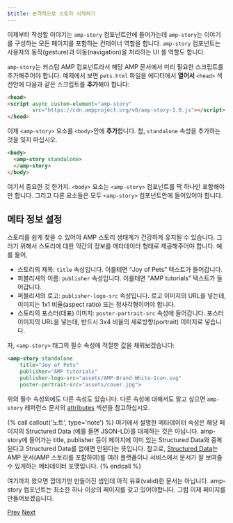 ```yaml
---
$title: 본격적으로 스토리 시작하기
---
```


이제부터 작성할 이야기는 `amp-story` 컴포넌트안에 들어가는데 `amp-story`는 이야기를
구성하는 모든 페이지를 포함하는 컨테이너 역할을 합니다. `amp-story` 컴포넌트는
사용자의 동작(gesture)과 이동(navigation)을 처리하는 UI 셸 역할도 합니다.

`amp-story`는 커스텀 AMP 컴포넌트라서 해당 AMP 문서에서 미리
필요한 스크립트를 추가해주어야 합니다. 예제에서 보면 `pets.html` 파일을 에디터에서
**열어서** `<head>` 섹션안에 다음과 같은 스크립트를 **추가**해야 합니다:

```html hl_lines="2 3"
<head>
<script async custom-element="amp-story"
        src="https://cdn.ampproject.org/v0/amp-story-1.0.js"></script>
</head>
```

이제 `<amp-story>` 요소를 `<body>`안에 **추가**합니다. 참, `standalone` 속성을 
추가하는 것을 잊지 마십시오.

```html hl_lines="2 3" 
<body>
  <amp-story standalone>
  </amp-story>
</body>
```

여기서 중요한 것 한가지. `<body>` 요소는 `<amp-story>` 컴포넌트를 딱 하나만
포함해야만 합니다. 그리고 다른 요소들은 모두 `<amp-story>` 컴포넌트안에
들어있어야 합니다. 

## 메타 정보 설정

스토리를 쉽게 찾을 수 있어야 AMP 스토리 생태계가 건강하게 유지될 수 있습니다.
그러기 위해서 스토리에 대한 약간의 정보를 메타데이터 형태로 제공해주어야 합니다.
예를 들어,

* 스토리의 제목: `title` 속성입니다. 이를테면 “Joy of Pets” 텍스트가 들어갑니다.
* 퍼블리셔의 이름: `publisher` 속성입니다. 이를테면 “AMP tutorials” 텍스트가 들어갑니다.
* 퍼블리셔의 로고: `publisher-logo-src` 속성입니다. 로고 이미지의 URL을 넣는데, 이미지는 1x1 비율(aspect ratio) 또는 정사각형이어야 합니다.
* 스토리의 포스터(대표) 이미지: `poster-portrait-src` 속성에 들어갑니다. 포스터 이미지의 URL을 넣는데, 반드시 3x4 비율의 세로방향(portrait) 이미지로 넣습니다.

자, `<amp-story>` 태그의 필수 속성에 적절한 값을 채워보겠습니다:

```html hl_lines="2 3 4 5" 
<amp-story standalone
    title="Joy of Pets"
    publisher="AMP tutorials"
    publisher-logo-src="assets/AMP-Brand-White-Icon.svg"
    poster-portrait-src="assets/cover.jpg">
```

위의 필수 속성외에도 다른 속성도 있습니다. 다른 속성에 대해서도 알고 싶으면
`amp-story` 레퍼런스 문서의 [attributes](/ko/docs/reference/components/amp-story.html#attributes)
섹션을 참고하십시오.

{% call callout('노트', type='note') %}
여기에서 설명한 메타데이터 속성은 해당 페이지의 Structured Data (예를 들면
JSON-LD)를 대체하는 것은 아닙니다. amp-story에 들어가는 title, publisher 등이
페이지에 이미 있는 Structured Data와 중복된다고 Structured Data를 없애면
안된다는 뜻입니다.
참고로, [Structured Data](/ko/docs/fundamentals/discovery.html#integrate-with-third-party-platforms-through-additional-metadata)는
AMP 문서(AMP 스토리를 포함하여)를 여러 플랫폼이나 서비스에서 문서가 잘 보여줄 수
있게하는 메타데이터 포맷입니다.
{% endcall %}

여기까지 왔으면 껍데기만 만들어진 셈인데 아직 유효(valid)한 문서는 아닙니다.
amp-story 컴포넌트는 최소한 하나 이상의 페이지를 갖고 있어야합니다. 그럼 이제
페이지를 만들어보겠습니다.

<div class="prev-next-buttons">
  <a class="button prev-button" href="/ko/docs/design/visual_story/parts_of_story.html"><span class="arrow-prev">Prev</span></a>
  <a class="button next-button" href="/ko/docs/design/visual_story/create_cover_page.html"><span class="arrow-next">Next</span></a>
</div>
